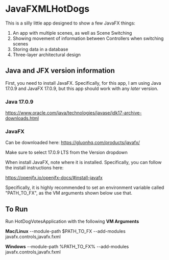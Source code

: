 # JavaFXMLHotDogs

This is a silly little app designed to show a few JavaFX things:

1) An app with multiple scenes, as well as Scene Switching
2) Showing movement of information between Controllers when switching scenes
3) Storing data in a database
4) Three-layer architectural design



## Java and JFX version information

First, you need to install JavaFX. Specifically, for this app, I am using Java 17.0.9 and JavaFX 17.0.9, but this app should work with any *later* version.

### Java 17.0.9

https://www.oracle.com/java/technologies/javase/jdk17-archive-downloads.html

### JavaFX

Can be downloaded here: https://gluonhq.com/products/javafx/

Make sure to select 17.0.9 LTS from the Version dropdown

When install JavaFX, note where it is installed. Specifically, you can follow the install instructions here:

https://openjfx.io/openjfx-docs/#install-javafx 

Specifically, it is highly recommended to set an environment variable called "PATH_TO_FX", as the VM arguments shown below use that.

## To Run

Run HotDogVotesApplication with the following **VM Arguments**

**Mac/Linux**
--module-path $PATH_TO_FX --add-modules javafx.controls,javafx.fxml

**Windows**
--module-path %PATH_TO_FX% --add-modules javafx.controls,javafx.fxml

